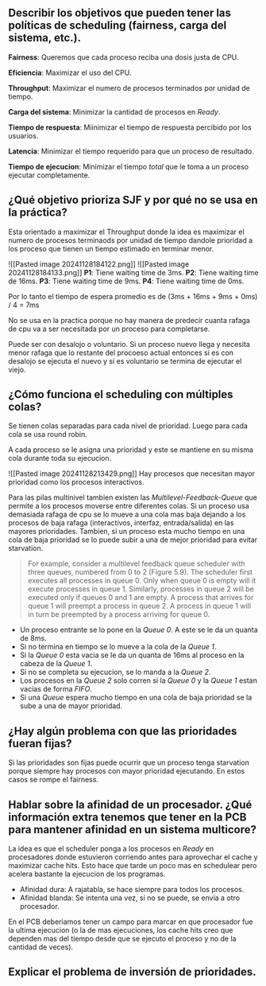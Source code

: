 ## Describir los objetivos que pueden tener las políticas de scheduling (fairness, carga del sistema, etc.).

**Fairness**: Queremos que cada proceso reciba una dosis justa de CPU.

**Eficiencia**: Maximizar el uso del CPU.

**Throughput**: Maximizar el numero de procesos terminados por unidad de tiempo.

**Carga del sistema**: Minimizar la cantidad de procesos en *Ready*.

**Tiempo de respuesta**: Miinimizar el tiempo de respuesta percibido por los usuarios.

**Latencia**: Minimizar el tiempo requerido para que un proceso de resultado.

**Tiempo de ejecucion**: Minimizar el tiempo *total* que le toma a un proceso ejecutar completamente.

## ¿Qué objetivo prioriza SJF y por qué no se usa en la práctica?

Esta orientado a maximizar el Throughput donde la idea es maximizar el numero de procesos terminaods por unidad de tiempo dandole prioridad a los proceso que tienen un tiempo estimado en terminar menor.

![[Pasted image 20241128184122.png]]
![[Pasted image 20241128184133.png]]
**P1**: Tiene waiting time de 3ms.
**P2**: Tiene waiting time de 16ms.
**P3**: Tiene waiting time de 9ms.
**P4**: Tiene waiting time de 0ms.

Por lo tanto el tiempo de espera promedio es de (3ms + 16ms + 9ms + 0ms) / 4 = 7ms

No se usa en la practica porque no hay manera de predecir cuanta rafaga de cpu va a ser necesitada por un proceso para completarse.

Puede ser con desalojo o voluntario. Si un proceso nuevo llega y necesita menor rafaga que lo restante del procoeso actual entonces si es con desalojo se ejecuta el nuevo y si es voluntario se termina de ejecutar el viejo.

## ¿Cómo funciona el scheduling con múltiples colas?

Se tienen colas separadas para cada nivel de prioridad. Luego para cada cola se usa round robin.

A cada proceso se le asigna una prioridad y este se mantiene en su misma cola durante toda su ejecucion.

![[Pasted image 20241128213429.png]]
Hay procesos que necesitan mayor prioridad como los procesos interactivos.

Para las pilas multinivel tambien existen las *Multilevel-Feedback-Queue* que permite a los procesos moverse entre diferentes colas. Si un proceso usa demasiada rafaga de cpu se lo mueve a una cola mas baja dejando a los procesos de baja rafaga (interactivos, interfaz, entrada/salida) en las mayores prioridades.
Tambien, si un proceso esta mucho tiempo en una cola de baja prioridad se lo puede subir a una de mejor prioridad para evitar starvation.

> For example, consider a multilevel feedback queue scheduler with three
> queues, numbered from 0 to 2 (Figure 5.9). The scheduler first executes all
> processes in queue 0. Only when queue 0 is empty will it execute processes
> in queue 1. Similarly, processes in queue 2 will be executed only if queues 0
> and 1 are empty. A process that arrives for queue 1 will preempt a process in
> queue 2. A process in queue 1 will in turn be preempted by a process arriving
> for queue 0.

- Un proceso entrante se lo pone en la *Queue 0*. A este se le da un quanta de 8ms. 
- Si no termina en tiempo se lo mueve a la cola de la *Queue 1*. 
- Si la *Queue 0* esta vacia se le da un quanta de 16ms al proceso en la cabeza de la *Queue 1*.
- Si no se completa su ejecucion, se lo manda a la *Queue 2*.
- Los procesos en la *Queue 2* solo corren si la *Queue 0* y la *Queue 1* estan vacias de forma *FIFO*.
- Si una *Queue* espera mucho tiempo en una cola de baja prioridad se la sube a una de mayor prioridad.

##  ¿Hay algún problema con que las prioridades fueran fijas?

Si las prioridades son fijas puede ocurrir que un proceso tenga starvation porque siempre hay procesos con mayor prioridad ejecutando. En estos casos se rompe el fairness.
##  Hablar sobre la afinidad de un procesador. ¿Qué información extra tenemos que tener en la PCB para mantener afinidad en un sistema multicore?

La idea es que el scheduler ponga a los procesos en *Ready* en procesadores donde estuvieron corriendo antes para aprovechar el cache y maximizar cache hits. Esto hace que tarde un poco mas en schedulear pero acelera bastante la ejecucion de los programas.

- Afinidad dura: A rajatabla, se hace siempre para todos los procesos.
- Afinidad blanda: Se intenta una vez, si no se puede, se envia a otro procesador.

En el PCB deberiamos tener un campo para marcar en que procesador fue la ultima ejecucion (o la de mas ejecuciones, los cache hits creo que dependen mas del tiempo desde que se ejecuto el proceso y no de la cantidad de veces).

##  Explicar el problema de inversión de prioridades.


